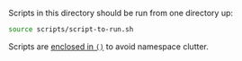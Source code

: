 Scripts in this directory should be run from one directory up:

```sh
source scripts/script-to-run.sh
```

Scripts are [enclosed in `()`](https://unix.stackexchange.com/questions/219314/best-way-to-make-variables-local-in-a-sourced-bash-script/219346#comment1456557_219346) to avoid namespace clutter.